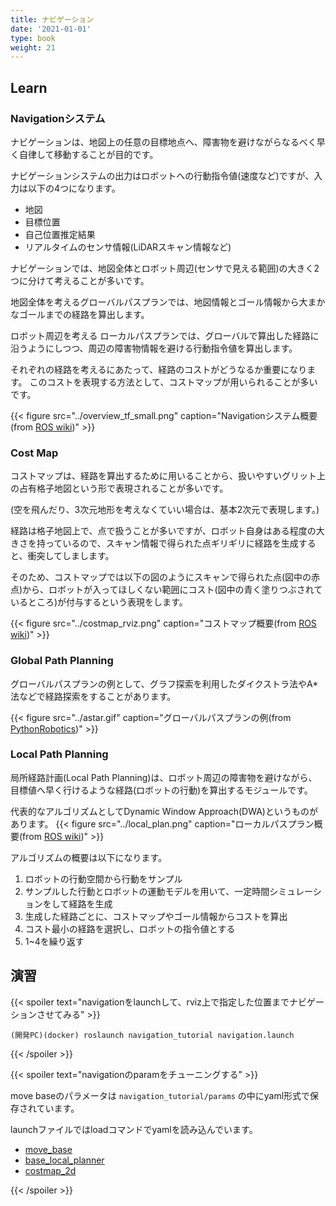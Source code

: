 ```yaml
---
title: ナビゲーション
date: '2021-01-01'
type: book
weight: 21
---
```


<!--more-->

## Learn

### Navigationシステム

ナビゲーションは、地図上の任意の目標地点へ、障害物を避けながらなるべく早く自律して移動することが目的です。

ナビゲーションシステムの出力はロボットへの行動指令値(速度など)ですが、入力は以下の4つになります。
- 地図
- 目標位置
- 自己位置推定結果
- リアルタイムのセンサ情報(LiDARスキャン情報など)

ナビゲーションでは、地図全体とロボット周辺(センサで見える範囲)の大きく2つに分けて考えることが多いです。

地図全体を考えるグローバルパスプランでは、地図情報とゴール情報から大まかなゴールまでの経路を算出します。

ロボット周辺を考える ローカルパスプランでは、グローバルで算出した経路に沿うようにしつつ、周辺の障害物情報を避ける行動指令値を算出します。

それぞれの経路を考えるにあたって、経路のコストがどうなるか重要になります。
このコストを表現する方法として、コストマップが用いられることが多いです。

{{< figure src="../overview_tf_small.png" caption="Navigationシステム概要(from [ROS wiki](https://wiki.ros.org/move_base))" >}}

### Cost Map
コストマップは、経路を算出するために用いることから、扱いやすいグリット上の占有格子地図という形で表現されることが多いです。

(空を飛んだり、3次元地形を考えなくていい場合は、基本2次元で表現します。)

経路は格子地図上で、点で扱うことが多いですが、ロボット自身はある程度の大きさを持っているので、スキャン情報で得られた点ギリギリに経路を生成すると、衝突してしまします。

そのため、コストマップでは以下の図のようにスキャンで得られた点(図中の赤点)から、ロボットが入ってほしくない範囲にコスト(図中の青く塗りつぶされているところ)が付与するという表現をします。

{{< figure src="../costmap_rviz.png" caption="コストマップ概要(from [ROS wiki](https://wiki.ros.org/costmap_2d))" >}}

### Global Path Planning

グローバルパスプランの例として、グラフ探索を利用したダイクストラ法やA*法などで経路探索をすることがあります。

{{< figure src="../astar.gif" caption="グローバルパスプランの例(from [PythonRobotics](https://github.com/AtsushiSakai/PythonRobotics))" >}}

### Local Path Planning

局所経路計画(Local Path Planning)は、ロボット周辺の障害物を避けながら、目標値へ早く行けるような経路(ロボットの行動)を算出するモジュールです。

代表的なアルゴリズムとしてDynamic Window Approach(DWA)というものがあります。
{{< figure src="../local_plan.png" caption="ローカルパスプラン概要(from [ROS wiki](https://wiki.ros.org/base_local_planner))" >}}

アルゴリズムの概要は以下になります。
1. ロボットの行動空間から行動をサンプル
2. サンプルした行動とロボットの運動モデルを用いて、一定時間シミュレーションをして経路を生成
3. 生成した経路ごとに、コストマップやゴール情報からコストを算出
4. コスト最小の経路を選択し、ロボットの指令値とする
5. 1~4を繰り返す

## 演習
<!-- {{< spoiler text="Dockerfileにnavigationを追加してBuildする" >}}
{{< /spoiler >}} -->

{{< spoiler text="navigationをlaunchして、rviz上で指定した位置までナビゲーションさせてみる" >}}

```
(開発PC)(docker) roslaunch navigation_tutorial navigation.launch
```
 
{{< /spoiler >}}

<!-- {{< spoiler text="navigationをlaunchして、map座標系の位置を指定してナビゲーションさせてみる" >}}
{{< /spoiler >}} -->

{{< spoiler text="navigationのparamをチューニングする" >}}

move baseのパラメータは `navigation_tutorial/params` の中にyaml形式で保存されています。

launchファイルではloadコマンドでyamlを読み込んでいます。

- [move_base](https://wiki.ros.org/move_base#Parameters)
- [base_local_planner](https://wiki.ros.org/base_local_planner#Parameters)
- [costmap_2d](https://wiki.ros.org/costmap_2d#costmap_2d.2Flayered.Parameters)

{{< /spoiler >}}
